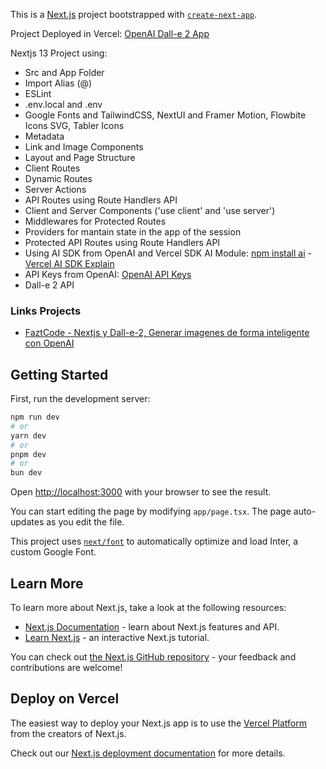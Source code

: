 This is a [Next.js](https://nextjs.org/) project bootstrapped with [`create-next-app`](https://github.com/vercel/next.js/tree/canary/packages/create-next-app).

Project Deployed in Vercel: [OpenAI Dall-e 2 App](https://nextjs13-dalle2-faztcode.vercel.app/)

Nextjs 13 Project using:

- Src and App Folder
- Import Alias (@)
- ESLint
- .env.local and .env
- Google Fonts and TailwindCSS, NextUI and Framer Motion, Flowbite Icons SVG, Tabler Icons
- Metadata
- Link and Image Components
- Layout and Page Structure
- Client Routes
- Dynamic Routes
- Server Actions
- API Routes using Route Handlers API
- Client and Server Components ('use client' and 'use server')
- Middlewares for Protected Routes
- Providers for mantain state in the app of the session
- Protected API Routes using Route Handlers API
- Using AI SDK from OpenAI and Vercel SDK AI Module: [npm install ai](https://www.npmjs.com/package/ai) - [Vercel AI SDK Explain](https://vercel.com/blog/introducing-the-vercel-ai-sdk)
- API Keys from OpenAI: [OpenAI API Keys](https://platform.openai.com/docs/introduction/gpts)
- Dall-e 2 API

### Links Projects

- [FaztCode - Nextjs y Dall-e-2, Generar imagenes de forma inteligente con OpenAI](https://www.youtube.com/watch?v=eM9zu2tTOuc)

## Getting Started

First, run the development server:

```bash
npm run dev
# or
yarn dev
# or
pnpm dev
# or
bun dev
```

Open [http://localhost:3000](http://localhost:3000) with your browser to see the result.

You can start editing the page by modifying `app/page.tsx`. The page auto-updates as you edit the file.

This project uses [`next/font`](https://nextjs.org/docs/basic-features/font-optimization) to automatically optimize and load Inter, a custom Google Font.

## Learn More

To learn more about Next.js, take a look at the following resources:

- [Next.js Documentation](https://nextjs.org/docs) - learn about Next.js features and API.
- [Learn Next.js](https://nextjs.org/learn) - an interactive Next.js tutorial.

You can check out [the Next.js GitHub repository](https://github.com/vercel/next.js/) - your feedback and contributions are welcome!

## Deploy on Vercel

The easiest way to deploy your Next.js app is to use the [Vercel Platform](https://vercel.com/new?utm_medium=default-template&filter=next.js&utm_source=create-next-app&utm_campaign=create-next-app-readme) from the creators of Next.js.

Check out our [Next.js deployment documentation](https://nextjs.org/docs/deployment) for more details.
